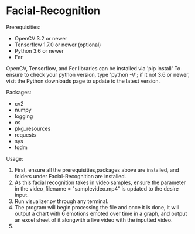 # Facial-Recognition

Prerequisities: 
- OpenCV 3.2 or newer
- Tensorflow 1.7.0 or newer (optional)
- Python 3.6 or newer
- Fer 

OpenCV, Tensorflow, and Fer libraries can be installed via 'pip install'
To ensure to check your python version, type 'python -V'; if it not 3.6 or newer, visit the Python downloads page to update to the latest version.

Packages: 
- cv2
- numpy
- logging
- os
- pkg_resources
- requests
- sys
- tqdm 

Usage:

1. First, ensure all the prerequisities,packages above are installed, and folders under Facial-Recognition are installed.
2. As this facial recognition takes in video samples, ensure the parameter in the video_filename = "samplevideo.mp4" is updated to the desire input.
3. Run visualizer.py through any terminal.
4. The program will begin processing the file and once it is done, it will output a chart with 6 emotions emoted over time in a graph, and output an excel sheet of it alongwith a live video with the inputted video. 
5. 
